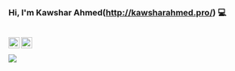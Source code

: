 ###  Hi, I'm Kawshar Ahmed(http://kawsharahmed.pro/) 💻 
<br/>
<a href="https://twitter.com/kawshar3279">
  <img align="left" alt="twitter| Twitter" width="22px" src="https://cdn.jsdelivr.net/npm/simple-icons@v3/icons/twitter.svg" />
</a>
<a href="https://www.linkedin.com/in/md-kawshar-ahmed-649b76111/">
  <img align="left" alt="Linkedin" width="22px" src="https://cdn.jsdelivr.net/npm/simple-icons@v3/icons/linkedin.svg" />
</a>
<br/>
<br/>
 

<a href="https://github.com/kawshar798">
  <img align="center" src="https://github-readme-stats.anuraghazra1.vercel.app/api/top-langs/?username=kawshar798&layout=compact&theme=radical" />
</a>
